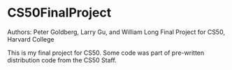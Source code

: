 # CS50FinalProject
Authors: Peter Goldberg, Larry Gu, and William Long
Final Project for CS50, Harvard College

This is my final project for CS50. Some code was part of pre-written distribution code from the CS50 Staff.
